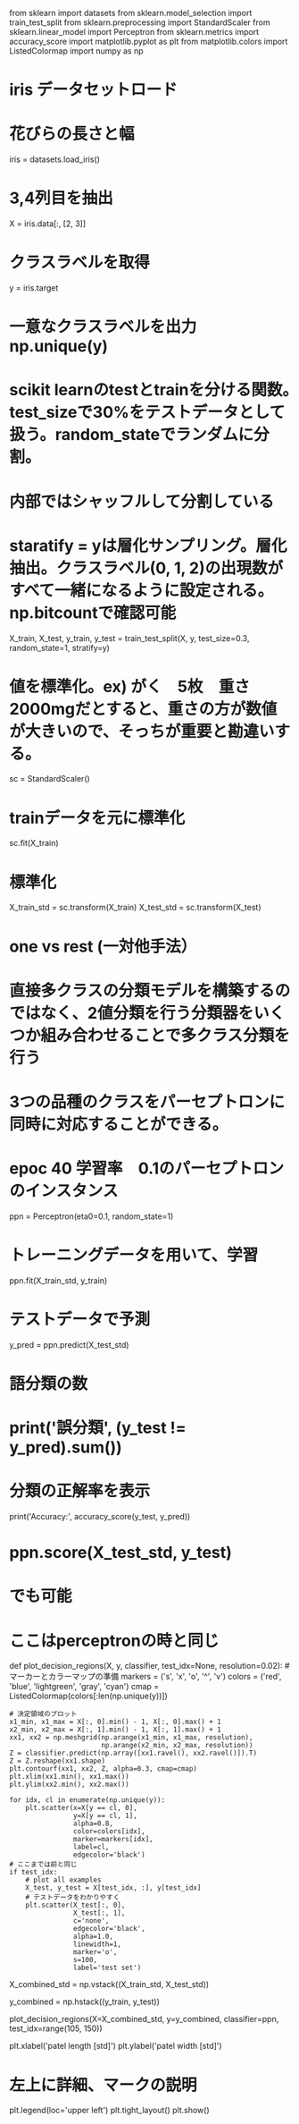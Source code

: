 from sklearn import datasets
from sklearn.model_selection import train_test_split
from sklearn.preprocessing import StandardScaler
from sklearn.linear_model import Perceptron
from sklearn.metrics import accuracy_score
import matplotlib.pyplot as plt
from matplotlib.colors import ListedColormap
import numpy as np

# iris データセットロード
# 花びらの長さと幅
iris = datasets.load_iris()
# 3,4列目を抽出
X = iris.data[:, [2, 3]]
# クラスラベルを取得
y = iris.target
# 一意なクラスラベルを出力　np.unique(y)
# scikit learnのtestとtrainを分ける関数。　test_sizeで30%をテストデータとして扱う。random_stateでランダムに分割。
# 内部ではシャッフルして分割している
# staratify = yは層化サンプリング。層化抽出。クラスラベル(0, 1, 2)の出現数がすべて一緒になるように設定される。 np.bitcountで確認可能
X_train, X_test, y_train, y_test = train_test_split(X, y, test_size=0.3, random_state=1, stratify=y)
# 値を標準化。ex) がく　5枚　重さ2000mgだとすると、重さの方が数値が大きいので、そっちが重要と勘違いする。
sc = StandardScaler()
# trainデータを元に標準化
sc.fit(X_train)
# 標準化
X_train_std = sc.transform(X_train)
X_test_std = sc.transform(X_test)
# one vs rest (一対他手法）
# 直接多クラスの分類モデルを構築するのではなく、2値分類を行う分類器をいくつか組み合わせることで多クラス分類を行う
# 3つの品種のクラスをパーセプトロンに同時に対応することができる。
# epoc 40 学習率　0.1のパーセプトロンのインスタンス
ppn = Perceptron(eta0=0.1, random_state=1)
# トレーニングデータを用いて、学習
ppn.fit(X_train_std, y_train)
# テストデータで予測
y_pred = ppn.predict(X_test_std)
# 語分類の数
# print('誤分類', (y_test != y_pred).sum())
# 分類の正解率を表示
print('Accuracy:', accuracy_score(y_test, y_pred))


# ppn.score(X_test_std, y_test)
# でも可能

# ここはperceptronの時と同じ
def plot_decision_regions(X, y, classifier, test_idx=None, resolution=0.02):
    # マーカーとカラーマップの準備
    markers = ('s', 'x', 'o', '^', 'v')
    colors = ('red', 'blue', 'lightgreen', 'gray', 'cyan')
    cmap = ListedColormap(colors[:len(np.unique(y))])

    # 決定領域のプロット
    x1_min, x1_max = X[:, 0].min() - 1, X[:, 0].max() + 1
    x2_min, x2_max = X[:, 1].min() - 1, X[:, 1].max() + 1
    xx1, xx2 = np.meshgrid(np.arange(x1_min, x1_max, resolution),
                           np.arange(x2_min, x2_max, resolution))
    Z = classifier.predict(np.array([xx1.ravel(), xx2.ravel()]).T)
    Z = Z.reshape(xx1.shape)
    plt.contourf(xx1, xx2, Z, alpha=0.3, cmap=cmap)
    plt.xlim(xx1.min(), xx1.max())
    plt.ylim(xx2.min(), xx2.max())

    for idx, cl in enumerate(np.unique(y)):
        plt.scatter(x=X[y == cl, 0],
                    y=X[y == cl, 1],
                    alpha=0.8,
                    color=colors[idx],
                    marker=markers[idx],
                    label=cl,
                    edgecolor='black')
    # ここまでは前と同じ
    if test_idx:
        # plot all examples
        X_test, y_test = X[test_idx, :], y[test_idx]
        # テストデータをわかりやすく
        plt.scatter(X_test[:, 0],
                    X_test[:, 1],
                    c='none',
                    edgecolor='black',
                    alpha=1.0,
                    linewidth=1,
                    marker='o',
                    s=100,
                    label='test set')


X_combined_std = np.vstack((X_train_std, X_test_std))

y_combined = np.hstack((y_train, y_test))

plot_decision_regions(X=X_combined_std, y=y_combined, classifier=ppn, test_idx=range(105, 150))

plt.xlabel('patel length [std]')
plt.ylabel('patel width [std]')
# 左上に詳細、マークの説明
plt.legend(loc='upper left')
plt.tight_layout()
plt.show()
